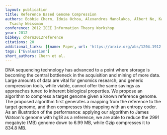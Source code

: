 ```yaml
---
layout: publication
title: Reference Based Genome Compression
authors: Bobbie Chern, Idoia Ochoa, Alexandros Manolakos, Albert No, Kartik Venkat,
  Tsachy Weissman
conference: 2012 IEEE Information Theory Workshop
year: 2012
bibkey: chern2012reference
citations: 20
additional_links: [{name: Paper, url: 'https://arxiv.org/abs/1204.1912'}]
tags: ["Evaluation"]
short_authors: Chern et al.
---
```

DNA sequencing technology has advanced to a point where storage is becoming
the central bottleneck in the acquisition and mining of more data. Large
amounts of data are vital for genomics research, and generic compression tools,
while viable, cannot offer the same savings as approaches tuned to inherent
biological properties. We propose an algorithm to compress a target genome
given a known reference genome. The proposed algorithm first generates a
mapping from the reference to the target genome, and then compresses this
mapping with an entropy coder. As an illustration of the performance: applying
our algorithm to James Watson's genome with hg18 as a reference, we are able to
reduce the 2991 megabyte (MB) genome down to 6.99 MB, while Gzip compresses it
to 834.8 MB.